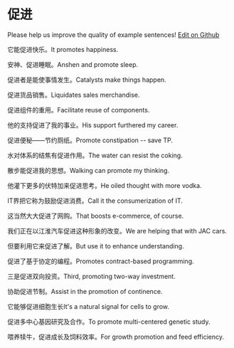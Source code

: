 # 促进

Please help us improve the quality of example sentences! [Edit on Github](https://github.com/jiyushe/jiyu-example-sentence-source/blob/main/chinese/cujin.md)

<p><span class="chinese">它能促进快乐。</span><span class="english">It promotes happiness.</span></p>

<p><span class="chinese">安神、促进睡眠。</span><span class="english">Anshen and promote sleep.</span></p>

<p><span class="chinese">促进者是能使事情发生。</span><span class="english">Catalysts make things happen.</span></p>

<p><span class="chinese">促进货品销售。</span><span class="english">Liquidates sales merchandise.</span></p>

<p><span class="chinese">促进组件的重用。</span><span class="english">Facilitate reuse of components.</span></p>

<p><span class="chinese">他的支持促进了我的事业。</span><span class="english">His support furthered my career.</span></p>

<p><span class="chinese">促进便秘——节约厕纸。</span><span class="english">Promote constipation -- save TP.</span></p>

<p><span class="chinese">水对体系的结焦有促进作用。</span><span class="english">The water can resist the coking.</span></p>

<p><span class="chinese">散步能促进我的思想。</span><span class="english">Walking can promote my thinking.</span></p>

<p><span class="chinese">他灌下更多的伏特加来促进思考。</span><span class="english">He oiled thought with more vodka.</span></p>

<p><span class="chinese">IT界把它称为鼓励促进消费。</span><span class="english">Call it the consumerization of IT.</span></p>

<p><span class="chinese">这当然大大促进了网购。</span><span class="english">That boosts e-commerce, of course.</span></p>

<p><span class="chinese">我们正在以江淮汽车促进这种形象的改变。</span><span class="english">We are helping that with JAC cars.</span></p>

<p><span class="chinese">但要利用它来促进了解。</span><span class="english">But use it to enhance understanding.</span></p>

<p><span class="chinese">促进了基于协定的编程。</span><span class="english">Promotes contract-based programming.</span></p>

<p><span class="chinese">三是促进双向投资。</span><span class="english">Third, promoting two-way investment.</span></p>

<p><span class="chinese">协助促进节制。</span><span class="english">Assist in the promotion of continence.</span></p>

<p><span class="chinese">它能够促进细胞生长</span><span class="english">It's a natural signal for cells to grow.</span></p>

<p><span class="chinese">促进多中心基因研究及合作。</span><span class="english">To promote multi-centered genetic study.</span></p>

<p><span class="chinese">喂养犊牛，促进成长及饲料效率。</span><span class="english">For growth promotion and feed efficiency.</span></p>

